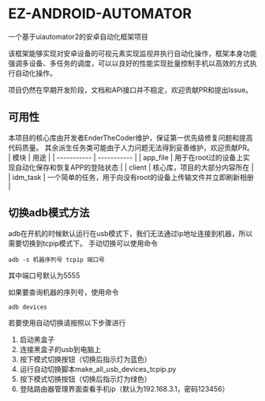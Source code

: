 # EZ-ANDROID-AUTOMATOR

一个基于uiautomator2的安卓自动化框架项目

该框架能够实现对安卓设备的可视元素实现监视并执行自动化操作，框架本身功能强调多设备、多任务的调度，可以以良好的性能实现批量控制手机以高效的方式执行自动化操作。

项目仍然在早期开发阶段，文档和API接口并不稳定，欢迎贡献PR和提出Issue。

## 可用性

本项目的核心库由开发者EnderTheCoder维护，保证第一优先级修复问题和提高代码质量。
其余派生任务类可能由于人力问题无法得到妥善维护，欢迎贡献PR。
| 模块      | 用途 |
| ----------- | ----------- |
| app_file      | 用于在root过的设备上实现自动化保存和恢复APP的登陆状态       |
| client   | 核心库，项目的大部分内容所在 |
| idm_task | 一个简单的任务，用于向没有root的设备上传输文件并立即刷新相册 |
## 切换adb模式方法

adb在开机的时候默认运行在usb模式下，我们无法通过ip地址连接到机器，所以需要切换到tcpip模式下。
手动切换可以使用命令

```shell
adb -s 机器序列号 tcpip 端口号
```

其中端口号默认为5555

如果要查询机器的序列号，使用命令

```shell
adb devices
```

若要使用自动切换请按照以下步骤进行

1. 启动黑盒子
2. 连接黑盒子的usb到电脑上
3. 按下模式切换按钮（切换后指示灯为蓝色）
4. 运行自动切换脚本make_all_usb_devices_tcpip.py
5. 按下模式切换按钮（切换后指示灯为绿色）
6. 登陆路由器管理界面查看手机ip（默认为192.168.3.1，密码123456）
